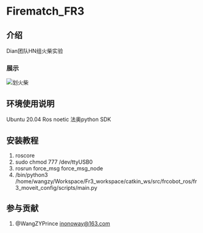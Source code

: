 # Firematch_FR3

## 介绍
Dian团队HN组火柴实验

### 展示
![划火柴](fig/pal_torch.gif "划火柴")

## 环境使用说明
Ubuntu 20.04
Ros noetic
法奥python SDK


## 安装教程

1.  roscore
2.  sudo chmod 777 /dev/ttyUSB0
3.  rosrun force_msg force_msg_node 
4.  /bin/python3 /home/wangzy/Workspace/Fr3_workspace/catkin_ws/src/frcobot_ros/fr3_moveit_config/scripts/main.py

## 参与贡献

1.  @WangZYPrince inonoway@163.com


